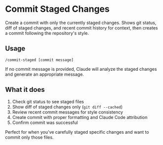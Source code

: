 # Commit Staged Changes

Create a commit with only the currently staged changes. Shows git status, diff of staged changes, and recent commit history for context, then creates a commit following the repository's style.

## Usage
```
/commit-staged [commit message]
```

If no commit message is provided, Claude will analyze the staged changes and generate an appropriate message.

## What it does
1. Check git status to see staged files
2. Show diff of staged changes only (`git diff --cached`)
3. Review recent commit messages for style consistency
4. Create commit with proper formatting and Claude Code attribution
5. Confirm commit was successful

Perfect for when you've carefully staged specific changes and want to commit only those files.